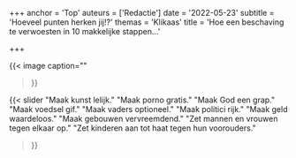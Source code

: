 +++
anchor = 'Top'
auteurs = ['Redactie']
date = '2022-05-23'
subtitle = 'Hoeveel punten herken jij!?'
themas = 'Klikaas'
title = 'Hoe een beschaving te verwoesten in 10 makkelijke stappen...'

+++

{{< image
	caption=""
>}}

{{< slider
	"Maak kunst lelijk."
	"Maak porno gratis."
	"Maak God een grap."
	"Maak voedsel gif."
	"Maak vaders optioneel."
	"Maak politici rijk."
	"Maak geld waardeloos."
	"Maak gebouwen vervreemdend."
	"Zet mannen en vrouwen tegen elkaar op."
	"Zet kinderen aan tot haat tegen hun voorouders."
>}}
